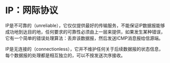 # IP：网际协议

IP是不可靠的（unreliable），它仅仅提供最好的传输服务，不能保证IP数据报能够成功地到达目的地，任何要求的可靠性必须由上一层来提供，如果发生某种错误，它有一个简单的错误处理算法：丢弃该数据报，然后发送ICMP消息报给信源端。

IP是无连接的（connectionless），它并不维护任何关于后续数据报的状态信息，每个数据报的处理都是相互独立的，可以不按发送次序接收。





